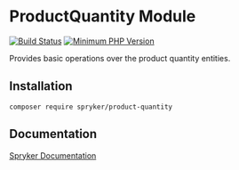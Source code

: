 # ProductQuantity Module
[![Build Status](https://travis-ci.org/spryker/product-quantity.svg)](https://travis-ci.org/spryker/product-quantity)
[![Minimum PHP Version](https://img.shields.io/badge/php-%3E%3D%207.2-8892BF.svg)](https://php.net/)

Provides basic operations over the product quantity entities.

## Installation

```
composer require spryker/product-quantity
```

## Documentation

[Spryker Documentation](https://academy.spryker.com/developing_with_spryker/module_guide/modules.html)
